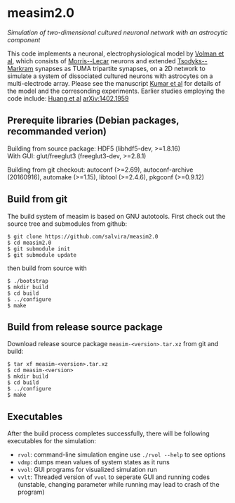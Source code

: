 # measim2.0
*Simulation of two-dimensional cultured neuronal network with an astrocytic component*

This code implements a neuronal, electrophysiological model by [Volman et al](http://dx.doi.org/10.1088/1478-3975/4/2/003), which consists of [Morris--Lecar](https://dx.doi.org/10.1016%2FS0006-3495(81)84782-0) neurons and extended [Tsodyks--Markram](http://www.pnas.org/content/94/2/719) synapses as TUMA tripartite synapses, on a 2D network to simulate a system of dissociated cultured neurons with astrocytes on a multi-electrode array. Please see the manuscript [Kumar et al](https://doi.org/10.1093/texcom/tgaa053) for details of the model and the corresonding experiments. Earlier studies employing the code include: [Huang et al](https://link.springer.com/article/10.1007/s10827-016-0634-4) 
[arXiv:1402.1959](https://arxiv.org/abs/1402.1959)

## Prerequite libraries (Debian packages, recommanded verion)
Building from source package: HDF5 (libhdf5-dev, >=1.8.16)  
With GUI: glut/freeglut3 (freeglut3-dev, >=2.8.1)  

Building from git checkout: autoconf (>=2.69), autoconf-archive (20160916), automake (>=1.15), libtool (>=2.4.6), pkgconf (>=0.9.12)

## Build from git
The build system of measim is based on GNU autotools. First check out the source tree and submodules from github:

    $ git clone https://github.com/salvira/measim2.0
    $ cd measim2.0
    $ git submodule init
    $ git submodule update

then build from source with

    $ ./bootstrap
    $ mkdir build
    $ cd build
    $ ../configure
    $ make

## Build from release source package
Download release source package `measim-<version>.tar.xz` from git and build:

    $ tar xf measim-<version>.tar.xz
    $ cd measim-<version>
    $ mkdir build
    $ cd build
    $ ../configure
    $ make

## Executables
After the build process completes successfully, there will be following executables for the simulation:
* `rvol`: command-line simulation engine use `./rvol --help` to see options
* `vdmp`: dumps mean values of system states as it runs
* `vvol`: GUI programs for visualized simulation run
* `vvlt`: Threaded version of `vvol` to seperate GUI and running codes (unstable, changing parameter while running may lead to crash of the program)
